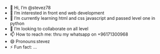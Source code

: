 - 👋 Hi, I’m @stevez78
- 👀 I’m interested in front end web development
- 🌱 I’m currently learning html and css javascript and passed level one in python
- 💞️ I’m looking to collaborate on all level    
- 📫 How to reach me: thru my whatsapp on +96171300968
- 😄 Pronouns:stevez
- ⚡ Fun fact: ...

<!---
stevez78/stevez78 is a ✨ special ✨ repository because its `README.md` (this file) appears on your GitHub profile.
You can click the Preview link to take a look at your changes.
--->

